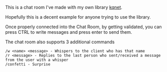 This is a chat room I've made with my own library [kqnet](https://github.com/Robertkq/kqnet).

Hopefully this is a decent example for anyone trying to use the library.

Once properly connected into the Chat Room, by getting validated, you can press CTRL to write messages and press enter to send them.

The chat room also supports 3 additional commands
```
/w <name> <message> - Whispers to the client who has that name
/r <message> - Replies to the last person who sent/received a message from the user with a whisper
/confetti - Surprise
